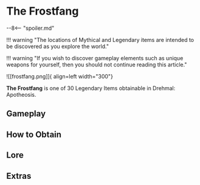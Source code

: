 # The Frostfang

--8<-- "spoiler.md"

!!! warning "The locations of Mythical and Legendary items are intended to be discovered as you explore the world."

!!! warning "If you wish to discover gameplay elements such as unique weapons for yourself, then you should not continue reading this article."

![[frostfang.png]]{ align=left width="300"}

**The Frostfang** is one of 30 Legendary Items obtainable in Drehmal: Apotheosis.

## Gameplay

## How to Obtain

## Lore

## Extras